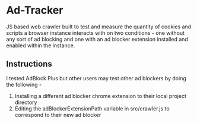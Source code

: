 # Ad-Tracker

JS based web crawler built to test and measure the quantity of cookies and scripts a browser instance interacts with on two conditions - one without any sort of ad blocking and one with an ad blocker extension installed and enabled within the instance.

## Instructions
I tested AdBlock Plus but other users may test other ad blockers by doing the following -

1. Installing a different ad blocker chrome extension to their local project directory
2. Editing the adBlockerExtensionPath variable in src/crawler.js to correspond to their new ad blocker
